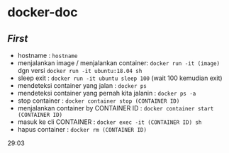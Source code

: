 # docker-doc

*First*
---

- hostname :
```hostname``` 
- menjalankan image / menjalankan container:
```docker run -it (image)``` dgn versi ``` docker run -it ubuntu:18.04 sh ```
- sleep exit :
```docker run -it ubuntu sleep 100```  (wait 100 kemudian exit)
- mendeteksi container yang jalan :
```docker ps```
- mendeteksi container yang pernah kita jalanin :
```docker ps -a```
- stop container :
```docker container stop (CONTAINER ID)``` 
- menjalankan container by CONTAINER ID :
```docker container start (CONTAINER ID)```
- masuk ke cli CONTAINER :
```docker exec -it (CONTAINER ID) sh```
- hapus container : 
```docker rm (CONTAINER ID)```

29:03




